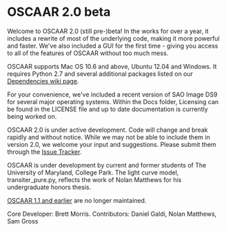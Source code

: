 OSCAAR 2.0 beta
================================

Welcome to OSCAAR 2.0 (still pre-)beta! In the works for over a year, it includes a rewrite of most of the underlying code, making it more powerful and faster. We've also included a GUI for the first time - giving you access to all of the features of OSCAAR without too much mess. 

OSCAAR supports Mac OS 10.6 and above, Ubuntu 12.04 and Windows. It requires Python 2.7 and several additional packages listed on our [Dependencies wiki page](https://github.com/OSCAAR/OSCAAR/wiki/Dependencies).

For your convenience, we've included a recent version of SAO Image DS9 for several major operating systems. Within the Docs folder, Licensing can be found in the LICENSE file and up to date documentation is currently being worked on.

OSCAAR 2.0 is under active development. Code will change and break rapidly and without notice. While we may not be able to include them in version 2.0, we welcome your input and suggestions. Please submit them through the [Issue Tracker](https://github.com/OSCAAR/OSCAAR/issues).

OSCAAR is under development by current and former students of The University of Maryland, College Park. The light curve model, transiter_pure.py, reflects the work of Nolan Matthews for his undergraduate honors thesis. 

[OSCAAR 1.1 and earlier](https://code.google.com/p/oscaar/) are no longer maintained.



Core Developer: Brett Morris. Contributors: Daniel Galdi, Nolan Matthews, Sam Gross
